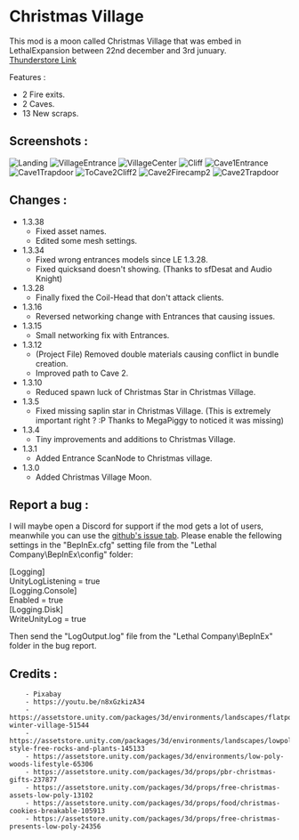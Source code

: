 # Christmas Village

 This mod is a moon called Christmas Village that was embed in LethalExpansion between 22nd december and 3rd junuary.  
 [Thunderstore Link](https://thunderstore.io/c/lethal-company/p/HolographicWings/ChristmasVillage_Legacy)

 Features :
 - 2 Fire exits.
 - 2 Caves.
 - 13 New scraps.

## Screenshots :
![Landing](https://raw.githubusercontent.com/HolographicWings/ChristmasVillage_LethalCompany/main/Screenshots/Landing.webp "Landing")
![VillageEntrance](https://raw.githubusercontent.com/HolographicWings/ChristmasVillage_LethalCompany/main/Screenshots/VillageEntrance.webp "VillageEntrance")
![VillageCenter](https://raw.githubusercontent.com/HolographicWings/ChristmasVillage_LethalCompany/main/Screenshots/VillageCenter.webp "VillageCenter")
![Cliff](https://raw.githubusercontent.com/HolographicWings/ChristmasVillage_LethalCompany/main/Screenshots/Cliff.webp "Cliff")
![Cave1Entrance](https://raw.githubusercontent.com/HolographicWings/ChristmasVillage_LethalCompany/main/Screenshots/Cave1Entrance.webp "Cave1Entrance")
![Cave1Trapdoor](https://raw.githubusercontent.com/HolographicWings/ChristmasVillage_LethalCompany/main/Screenshots/Cave1Trapdoor.webp "Cave1Trapdoor")
![ToCave2Cliff2](https://raw.githubusercontent.com/HolographicWings/ChristmasVillage_LethalCompany/main/Screenshots/ToCave2Cliff2.webp "ToCave2Cliff2")
![Cave2Firecamp2](https://raw.githubusercontent.com/HolographicWings/ChristmasVillage_LethalCompany/main/Screenshots/Cave2Firecamp2.webp "Cave2Firecamp2")
![Cave2Trapdoor](https://raw.githubusercontent.com/HolographicWings/ChristmasVillage_LethalCompany/main/Screenshots/Cave2Trapdoor.webp "Cave2Trapdoor")

## Changes :
- 1.3.38
	- Fixed asset names.
	- Edited some mesh settings.
- 1.3.34
	- Fixed wrong entrances models since LE 1.3.28.
	- Fixed quicksand doesn't showing. (Thanks to sfDesat and Audio Knight)
- 1.3.28
    - Finally fixed the Coil-Head that don't attack clients.
- 1.3.16
	- Reversed networking change with Entrances that causing issues.
- 1.3.15
	- Small networking fix with Entrances.
- 1.3.12
	- (Project File) Removed double materials causing conflict in bundle creation.
	- Improved path to Cave 2.
- 1.3.10
	- Reduced spawn luck of Christmas Star in Christmas Village.
- 1.3.5
	- Fixed missing saplin star in Christmas Village. (This is extremely important right ? :P Thanks to MegaPiggy to noticed it was missing)
- 1.3.4
	- Tiny improvements and additions to Christmas Village.
- 1.3.1
	- Added Entrance ScanNode to Christmas village.
- 1.3.0
	- Added Christmas Village Moon.

## Report a bug :
I will maybe open a Discord for support if the mod gets a lot of users, meanwhile you can use the [github's issue tab](https://github.com/HolographicWings/ChristmasVillage_LethalCompany/issues).
Please enable the fellowing settings in the "BepInEx.cfg" setting file from the "Lethal Company\BepInEx\config\" folder:  
  
[Logging]  
UnityLogListening = true  
[Logging.Console]  
Enabled = true  
[Logging.Disk]  
WriteUnityLog = true  
  
Then send the "LogOutput.log" file from the "Lethal Company\BepInEx\" folder in the bug report.  

## Credits :
		- Pixabay
		- https://youtu.be/n8xGzkizA34
		- https://assetstore.unity.com/packages/3d/environments/landscapes/flatpoly-winter-village-51544
		- https://assetstore.unity.com/packages/3d/environments/landscapes/lowpoly-style-free-rocks-and-plants-145133
		- https://assetstore.unity.com/packages/3d/environments/low-poly-woods-lifestyle-65306
		- https://assetstore.unity.com/packages/3d/props/pbr-christmas-gifts-237877
		- https://assetstore.unity.com/packages/3d/props/free-christmas-assets-low-poly-13102
		- https://assetstore.unity.com/packages/3d/props/food/christmas-cookies-breakable-105913
		- https://assetstore.unity.com/packages/3d/props/free-christmas-presents-low-poly-24356
